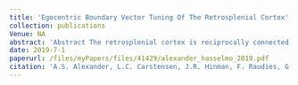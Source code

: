 ```yaml
---
title: 'Egocentric Boundary Vector Tuning Of The Retrosplenial Cortex'
collection: publications
Venue: NA 
abstract: 'Abstract The retrosplenial cortex is reciprocally connected with a majority of structures implicated in spatial cognition and damage to the region itself produces numerous spatial impairments However in many ways the retrosplenial cortex remains understudied Here we sought to characterize spatial correlates of neurons within the region during free exploration in twodimensional environments We report that a large percentage of retrosplenial cortex neurons have spatial receptive fields that are active when environmental boundaries are positioned at a specific orientation and distance relative to the animal itself We demonstrate that this vectorbased location signal is encoded in egocentric coordinates localized to the dysgranular retrosplenial subregion independent of selfmotion and context invariant Further we identify a subpopulation of neurons with this response property that are synchronized with the hippocampal theta oscillation Accordingly the current work identifies a robust egocentric spatial code in retrosplenial cortex that can facilitate spatial coordinate system transformations and support the anchoring generation and utilization of allocentric representations'
date: 2019-7-1
paperurl: /files/myPapers/files/41429/alexander_hasselmo_2019.pdf
citation: 'A.S. Alexander, L.C. Carstensen, J.R. Hinman, F. Raudies, G.W. Chapman, M.E. Hasselmo. "Egocentric Boundary Vector Tuning Of The Retrosplenial Cortex", <i>Science Advances</i>, 2019.'
---
```

